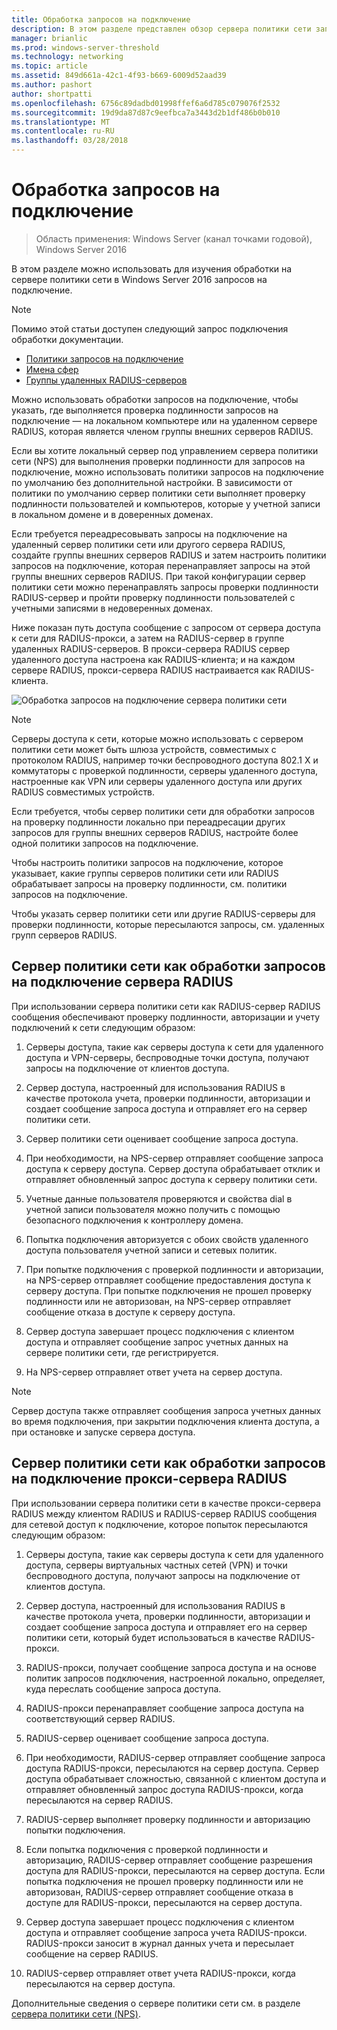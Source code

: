 ```yaml
---
title: Обработка запросов на подключение
description: В этом разделе представлен обзор сервера политики сети запроса на подключение, обработки в Windows Server 2016.
manager: brianlic
ms.prod: windows-server-threshold
ms.technology: networking
ms.topic: article
ms.assetid: 849d661a-42c1-4f93-b669-6009d52aad39
ms.author: pashort
author: shortpatti
ms.openlocfilehash: 6756c89dadbd01998ffef6a6d785c079076f2532
ms.sourcegitcommit: 19d9da87d87c9eefbca7a3443d2b1df486b0b010
ms.translationtype: MT
ms.contentlocale: ru-RU
ms.lasthandoff: 03/28/2018
---
```

# <a name="connection-request-processing"></a>Обработка запросов на подключение

>Область применения: Windows Server (канал точками годовой), Windows Server 2016

В этом разделе можно использовать для изучения обработки на сервере политики сети в Windows Server 2016 запросов на подключение.

>[!NOTE]
>Помимо этой статьи доступен следующий запрос подключения обработки документации.
> - [Политики запросов на подключение](nps-crp-crpolicies.md)
> - [Имена сфер](nps-crp-realm-names.md)
> - [Группы удаленных RADIUS-серверов](nps-crp-rrsg.md)

Можно использовать обработки запросов на подключение, чтобы указать, где выполняется проверка подлинности запросов на подключение — на локальном компьютере или на удаленном сервере RADIUS, которая является членом группы внешних серверов RADIUS. 

Если вы хотите локальный сервер под управлением сервера политики сети (NPS) для выполнения проверки подлинности для запросов на подключение, можно использовать политики запросов на подключение по умолчанию без дополнительной настройки. В зависимости от политики по умолчанию сервер политики сети выполняет проверку подлинности пользователей и компьютеров, которые у учетной записи в локальном домене и в доверенных доменах.

Если требуется переадресовывать запросы на подключение на удаленный сервер политики сети или другого сервера RADIUS, создайте группы внешних серверов RADIUS и затем настроить политики запросов на подключение, которая перенаправляет запросы на этой группы внешних серверов RADIUS. При такой конфигурации сервер политики сети можно перенаправлять запросы проверки подлинности RADIUS-сервер и пройти проверку подлинности пользователей с учетными записями в недоверенных доменах.

Ниже показан путь доступа сообщение с запросом от сервера доступа к сети для RADIUS-прокси, а затем на RADIUS-сервер в группе удаленных RADIUS-серверов. В прокси-сервера RADIUS сервер удаленного доступа настроена как RADIUS-клиента; и на каждом сервере RADIUS, прокси-сервера RADIUS настраивается как RADIUS-клиента.


![Обработка запросов на подключение сервера политики сети](../../media/Nps-Connection-Request-Processing/Nps-Connection-Request-Processing.jpg)


>[!NOTE]
>Серверы доступа к сети, которые можно использовать с сервером политики сети может быть шлюза устройств, совместимых с протоколом RADIUS, например точки беспроводного доступа 802.1 X и коммутаторы с проверкой подлинности, серверы удаленного доступа, настроенные как VPN или серверы удаленного доступа или других RADIUS совместимых устройств.

Если требуется, чтобы сервер политики сети для обработки запросов на проверку подлинности локально при переадресации других запросов для группы внешних серверов RADIUS, настройте более одной политики запросов на подключение.

Чтобы настроить политики запросов на подключение, которое указывает, какие группы серверов политики сети или RADIUS обрабатывает запросы на проверку подлинности, см. политики запросов на подключение.

Чтобы указать сервер политики сети или другие RADIUS-серверы для проверки подлинности, которые пересылаются запросы, см. удаленных групп серверов RADIUS.

## <a name="nps-as-a-radius-server-connection-request-processing"></a>Сервер политики сети как обработки запросов на подключение сервера RADIUS

При использовании сервера политики сети как RADIUS-сервер RADIUS сообщения обеспечивают проверку подлинности, авторизации и учету подключений к сети следующим образом:

1. Серверы доступа, такие как серверы доступа к сети для удаленного доступа и VPN-серверы, беспроводные точки доступа, получают запросы на подключение от клиентов доступа. 

2. Сервер доступа, настроенный для использования RADIUS в качестве протокола учета, проверки подлинности, авторизации и создает сообщение запроса доступа и отправляет его на сервер политики сети. 

3. Сервер политики сети оценивает сообщение запроса доступа. 

4. При необходимости, на NPS-сервер отправляет сообщение запроса доступа к серверу доступа. Сервер доступа обрабатывает отклик и отправляет обновленный запрос доступа к серверу политики сети. 

5. Учетные данные пользователя проверяются и свойства dial в учетной записи пользователя можно получить с помощью безопасного подключения к контроллеру домена. 

6. Попытка подключения авторизуется с обоих свойств удаленного доступа пользователя учетной записи и сетевых политик. 

7. При попытке подключения с проверкой подлинности и авторизации, на NPS-сервер отправляет сообщение предоставления доступа к серверу доступа. При попытке подключения не прошел проверку подлинности или не авторизован, на NPS-сервер отправляет сообщение отказа в доступе к серверу доступа. 

8. Сервер доступа завершает процесс подключения с клиентом доступа и отправляет сообщение запрос учетных данных на сервере политики сети, где регистрируется. 

9. На NPS-сервер отправляет ответ учета на сервер доступа. 

>[!NOTE]
>Сервер доступа также отправляет сообщения запроса учетных данных во время подключения, при закрытии подключения клиента доступа, а при остановке и запуске сервера доступа.

## <a name="nps-as-a-radius-proxy-connection-request-processing"></a>Сервер политики сети как обработки запросов на подключение прокси-сервера RADIUS

При использовании сервера политики сети в качестве прокси-сервера RADIUS между клиентом RADIUS и RADIUS-сервер RADIUS сообщения для сетевой доступ к подключение, которое попыток пересылаются следующим образом:

1. Серверы доступа, такие как серверы доступа к сети для удаленного доступа, серверы виртуальных частных сетей (VPN) и точки беспроводного доступа, получают запросы на подключение от клиентов доступа.

2. Сервер доступа, настроенный для использования RADIUS в качестве протокола учета, проверки подлинности, авторизации и создает сообщение запроса доступа и отправляет его на сервер политики сети, который будет использоваться в качестве RADIUS-прокси.

3. RADIUS-прокси, получает сообщение запроса доступа и на основе политик запросов подключения, настроенной локально, определяет, куда переслать сообщение запроса доступа.

4. RADIUS-прокси перенаправляет сообщение запроса доступа на соответствующий сервер RADIUS.

5. RADIUS-сервер оценивает сообщение запроса доступа.

6. При необходимости, RADIUS-сервер отправляет сообщение запроса доступа RADIUS-прокси, пересылаются на сервер доступа. Сервер доступа обрабатывает сложностью, связанной с клиентом доступа и отправляет обновленный запрос доступа RADIUS-прокси, когда пересылаются на сервер RADIUS.

7. RADIUS-сервер выполняет проверку подлинности и авторизацию попытки подключения.

8. Если попытка подключения с проверкой подлинности и авторизацию, RADIUS-сервер отправляет сообщение разрешения доступа для RADIUS-прокси, пересылаются на сервер доступа. Если попытка подключения не прошел проверку подлинности или не авторизован, RADIUS-сервер отправляет сообщение отказа в доступе для RADIUS-прокси, пересылаются на сервер доступа.

9. Сервер доступа завершает процесс подключения с клиентом доступа и отправляет сообщение запроса учета RADIUS-прокси. RADIUS-прокси заносит в журнал данных учета и пересылает сообщение на сервер RADIUS.

10. RADIUS-сервер отправляет ответ учета RADIUS-прокси, когда пересылаются на сервер доступа.

Дополнительные сведения о сервере политики сети см. в разделе [сервера политики сети (NPS)](nps-top.md).
